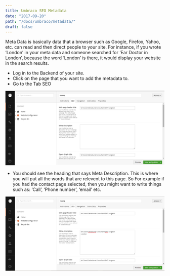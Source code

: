```yaml
---
title: Umbraco SEO Metadata
date: "2017-09-20"
path: "/docs/umbraco/metadata/"
draft: false
---
```


Meta Data is basically data that a browser such as Google, Firefox, Yahoo, etc. can read and then direct people to your site. For instance, if you wrote ‘London’ in your meta data and someone searched for ‘Ear Doctor in London’, because the word ‘London’ is there, it would display your website in the search results.

* Log in to the Backend of your site.
* Click on the page that you want to add the metadata to.
* Go to the Tab SEO

![one](1.png)

* You should see the heading that says Meta Description. This is where you will put all the words that are relevent to this page. So For example if you had the contact page selected, then you might want to write things such as: ‘Call’, ‘Phone number’, ‘email’ etc. 

![two](2.png)

